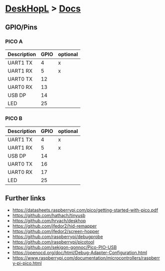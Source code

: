 # [DeskHopL](../README.md) > [Docs](#)

## GPIO/Pins

### PICO A

| Description | GPIO | optional |
| ----------- | ---- | -------- |
| UART1 TX    | 4    | x        |
| UART1 RX    | 5    | x        |
| UART0 TX    | 12   |          |
| UART0 RX    | 13   |          |
| USB DP      | 14   |          |
| LED         | 25   |          |

### PICO B

| Description | GPIO | optional |
| ----------- | ---- | -------- |
| UART1 TX    | 4    | x        |
| UART1 RX    | 5    | x        |
| USB DP      | 14   |          |
| UART0 TX    | 16   |          |
| UART0 RX    | 17   |          |
| LED         | 25   |          |

## Further links

- <https://datasheets.raspberrypi.com/pico/getting-started-with-pico.pdf>
- <https://github.com/hathach/tinyusb>
- <https://github.com/hrvach/deskhop>
- <https://github.com/jfedor2/hid-remapper>
- <https://github.com/jfedor2/screen-hopper>
- <https://github.com/raspberrypi/debugprobe>
- <https://github.com/raspberrypi/picotool>
- <https://github.com/sekigon-gonnoc/Pico-PIO-USB>
- <https://openocd.org/doc/html/Debug-Adapter-Configuration.html>
- <https://www.raspberrypi.com/documentation/microcontrollers/raspberry-pi-pico.html>
